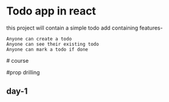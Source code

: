 # Todo app in react

 this project will contain a simple todo add containing features-

    Anyone can create a todo
    Anyone can see their existing todo
    Anyone can mark a todo if done
#   c o u r s e 
 
 

#prop drilling
## day-1
